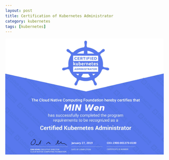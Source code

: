 ```yaml
---
layout: post
title: Certification of Kubernetes Administrator 
category: kubernetes
tags: [kubernetes]
---
```


![Got Certification of Kubernetes Administrator today](../public/img/cka.PNG)









